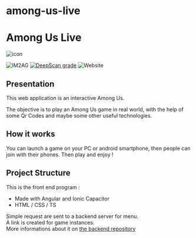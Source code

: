 # among-us-live

<h1>Among Us Live</h1>

![icon](./resources/ic_banner.png?raw=true)

![IM2AG](https://img.shields.io/badge/IM2AG-Seal%20of%20Quality-blue)
[![DeepScan grade](https://deepscan.io/api/teams/17167/projects/20909/branches/584536/badge/grade.svg)](https://deepscan.io/dashboard#view=project&tid=17167&pid=20909&bid=584536)
![Website](https://img.shields.io/website?up_message=)

<h2>Presentation</h2>

This web application is an interactive Among Us.

The objective is to play an Among Us game in real world, with the help of some Qr Codes and maybe some other useful technologies.

<h2>How it works</h2>

You can launch a game on your PC or android smartphone, then people can join with their phones.
Then play and enjoy !


<h2>Project Structure</h2>

This is the front end program : 
 - Made with Angular and Ionic Capacitor
 - HTML / CSS / TS

Simple request are sent to a backend server for menu.<br>
A link is created for game instances.<br>
More informations about it on [the backend repository](https://github.com/ThomasHerve/Impostor-project-backend)
<br>

